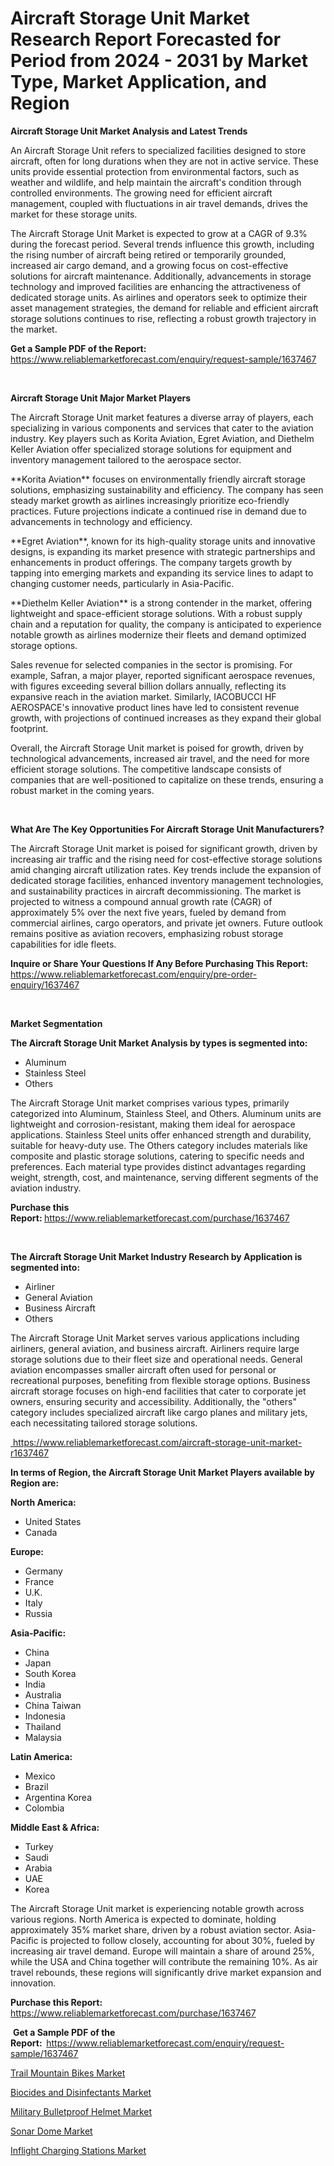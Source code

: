 <p><h1>Aircraft Storage Unit Market Research Report Forecasted for Period from 2024 -  2031 by Market Type, Market Application, and Region</h1></p><p><strong>Aircraft Storage Unit Market Analysis and Latest Trends</strong></p>
<p><p>An Aircraft Storage Unit refers to specialized facilities designed to store aircraft, often for long durations when they are not in active service. These units provide essential protection from environmental factors, such as weather and wildlife, and help maintain the aircraft's condition through controlled environments. The growing need for efficient aircraft management, coupled with fluctuations in air travel demands, drives the market for these storage units.</p><p>The Aircraft Storage Unit Market is expected to grow at a CAGR of 9.3% during the forecast period. Several trends influence this growth, including the rising number of aircraft being retired or temporarily grounded, increased air cargo demand, and a growing focus on cost-effective solutions for aircraft maintenance. Additionally, advancements in storage technology and improved facilities are enhancing the attractiveness of dedicated storage units. As airlines and operators seek to optimize their asset management strategies, the demand for reliable and efficient aircraft storage solutions continues to rise, reflecting a robust growth trajectory in the market.</p></p>
<p><strong>Get a Sample PDF of the Report:&nbsp;</strong> <a href="https://www.reliablemarketforecast.com/enquiry/request-sample/1637467">https://www.reliablemarketforecast.com/enquiry/request-sample/1637467</a></p>
<p>&nbsp;</p>
<p><strong>Aircraft Storage Unit Major Market Players</strong></p>
<p><p>The Aircraft Storage Unit market features a diverse array of players, each specializing in various components and services that cater to the aviation industry. Key players such as Korita Aviation, Egret Aviation, and Diethelm Keller Aviation offer specialized storage solutions for equipment and inventory management tailored to the aerospace sector. </p><p>**Korita Aviation** focuses on environmentally friendly aircraft storage solutions, emphasizing sustainability and efficiency. The company has seen steady market growth as airlines increasingly prioritize eco-friendly practices. Future projections indicate a continued rise in demand due to advancements in technology and efficiency.</p><p>**Egret Aviation**, known for its high-quality storage units and innovative designs, is expanding its market presence with strategic partnerships and enhancements in product offerings. The company targets growth by tapping into emerging markets and expanding its service lines to adapt to changing customer needs, particularly in Asia-Pacific.</p><p>**Diethelm Keller Aviation** is a strong contender in the market, offering lightweight and space-efficient storage solutions. With a robust supply chain and a reputation for quality, the company is anticipated to experience notable growth as airlines modernize their fleets and demand optimized storage options.</p><p>Sales revenue for selected companies in the sector is promising. For example, Safran, a major player, reported significant aerospace revenues, with figures exceeding several billion dollars annually, reflecting its expansive reach in the aviation market. Similarly, IACOBUCCI HF AEROSPACE's innovative product lines have led to consistent revenue growth, with projections of continued increases as they expand their global footprint.</p><p>Overall, the Aircraft Storage Unit market is poised for growth, driven by technological advancements, increased air travel, and the need for more efficient storage solutions. The competitive landscape consists of companies that are well-positioned to capitalize on these trends, ensuring a robust market in the coming years.</p></p>
<p>&nbsp;</p>
<p><strong>What Are The Key Opportunities For Aircraft Storage Unit Manufacturers?</strong></p>
<p><p>The Aircraft Storage Unit market is poised for significant growth, driven by increasing air traffic and the rising need for cost-effective storage solutions amid changing aircraft utilization rates. Key trends include the expansion of dedicated storage facilities, enhanced inventory management technologies, and sustainability practices in aircraft decommissioning. The market is projected to witness a compound annual growth rate (CAGR) of approximately 5% over the next five years, fueled by demand from commercial airlines, cargo operators, and private jet owners. Future outlook remains positive as aviation recovers, emphasizing robust storage capabilities for idle fleets.</p></p>
<p><strong>Inquire or Share Your Questions If Any Before Purchasing This Report:</strong> <a href="https://www.reliablemarketforecast.com/enquiry/pre-order-enquiry/1637467">https://www.reliablemarketforecast.com/enquiry/pre-order-enquiry/1637467</a></p>
<p>&nbsp;</p>
<p><strong>Market Segmentation</strong></p>
<p><strong>The Aircraft Storage Unit Market Analysis by types is segmented into:</strong></p>
<p><ul><li>Aluminum</li><li>Stainless Steel</li><li>Others</li></ul></p>
<p><p>The Aircraft Storage Unit market comprises various types, primarily categorized into Aluminum, Stainless Steel, and Others. Aluminum units are lightweight and corrosion-resistant, making them ideal for aerospace applications. Stainless Steel units offer enhanced strength and durability, suitable for heavy-duty use. The Others category includes materials like composite and plastic storage solutions, catering to specific needs and preferences. Each material type provides distinct advantages regarding weight, strength, cost, and maintenance, serving different segments of the aviation industry.</p></p>
<p><strong>Purchase this Report:&nbsp;</strong><a href="https://www.reliablemarketforecast.com/purchase/1637467">https://www.reliablemarketforecast.com/purchase/1637467</a></p>
<p>&nbsp;</p>
<p><strong>The Aircraft Storage Unit Market Industry Research by Application is segmented into:</strong></p>
<p><ul><li>Airliner</li><li>General Aviation</li><li>Business Aircraft</li><li>Others</li></ul></p>
<p><p>The Aircraft Storage Unit Market serves various applications including airliners, general aviation, and business aircraft. Airliners require large storage solutions due to their fleet size and operational needs. General aviation encompasses smaller aircraft often used for personal or recreational purposes, benefiting from flexible storage options. Business aircraft storage focuses on high-end facilities that cater to corporate jet owners, ensuring security and accessibility. Additionally, the "others" category includes specialized aircraft like cargo planes and military jets, each necessitating tailored storage solutions.</p></p>
<p><a href="https://www.reliablemarketforecast.com/aircraft-storage-unit-market-r1637467">&nbsp;https://www.reliablemarketforecast.com/aircraft-storage-unit-market-r1637467</a></p>
<p><strong>In terms of Region, the Aircraft Storage Unit Market Players available by Region are:</strong></p>
<p>
    <p> <strong> North America: </strong>
        <ul>
            <li>United States</li>
            <li>Canada</li>
        </ul>
        </p> 
    <p> <strong> Europe: </strong>
        <ul>
            <li>Germany</li>
            <li>France</li>
            <li>U.K.</li>
            <li>Italy</li>
            <li>Russia</li>
        </ul>
        </p> 
    <p> <strong> Asia-Pacific: </strong>
        <ul>
            <li>China</li>
            <li>Japan</li>
            <li>South Korea</li>
            <li>India</li>
            <li>Australia</li>
            <li>China Taiwan</li>
            <li>Indonesia</li>
            <li>Thailand</li>
            <li>Malaysia</li>
        </ul>
        </p> 
    <p> <strong> Latin America: </strong>
        <ul>
            <li>Mexico</li>
            <li>Brazil</li>
            <li>Argentina Korea</li>
            <li>Colombia</li>
        </ul>
        </p> 
    <p> <strong> Middle East & Africa: </strong>
        <ul>
            <li>Turkey</li>
            <li>Saudi</li>
            <li>Arabia</li>
            <li>UAE</li>
            <li>Korea</li>
        </ul>
    </p>
    </p>
<p><p>The Aircraft Storage Unit market is experiencing notable growth across various regions. North America is expected to dominate, holding approximately 35% market share, driven by a robust aviation sector. Asia-Pacific is projected to follow closely, accounting for about 30%, fueled by increasing air travel demand. Europe will maintain a share of around 25%, while the USA and China together will contribute the remaining 10%. As air travel rebounds, these regions will significantly drive market expansion and innovation.</p></p>
<p><strong>Purchase this Report: </strong><a href="https://www.reliablemarketforecast.com/purchase/1637467">https://www.reliablemarketforecast.com/purchase/1637467</a></p>
<p>&nbsp;<strong>Get a Sample PDF of the Report:&nbsp;&nbsp;</strong><a href="https://www.reliablemarketforecast.com/enquiry/request-sample/1637467">https://www.reliablemarketforecast.com/enquiry/request-sample/1637467</a></p>
<p><strong></strong></p>
<p><p><a href="https://issuu.com/reportprime-2/docs/trail-mountain-bikes-market-size-20_e1f06f9d1d7a6e">Trail Mountain Bikes Market</a></p><p><a href="https://www.linkedin.com/pulse/how-regional-global-trends-shaping-biocides-disinfectants-xot5e?trackingId=n8lNZESQSr2%2FQmKxFmfG6Q%3D%3D">Biocides and Disinfectants Market</a></p><p><a href="https://medium.com/@eva.gronbech/military-bulletproof-helmet-market-a-global-and-regional-analysis-focus-on-region-327e06b27f5f?postPublishedType=repub">Military Bulletproof Helmet Market</a></p><p><a href="https://medium.com/@eva.gronbech/sonar-dome-market-outlook-and-forecast-from-2024-to-2031-4642f56cf21e?postPublishedType=repub">Sonar Dome Market</a></p><p><a href="https://github.com/dringals/Market-Research-Report-List-6/blob/main/inflight-charging-stations-market.md">Inflight Charging Stations Market</a></p></p>